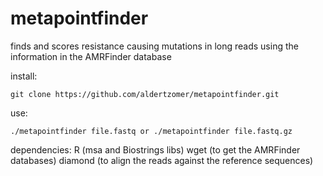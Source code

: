# metapointfinder
finds and scores resistance causing mutations in long reads using the information in the AMRFinder database

install:

``git clone https://github.com/aldertzomer/metapointfinder.git``

use: 

``./metapointfinder file.fastq or ./metapointfinder file.fastq.gz``

dependencies:
R (msa and Biostrings libs)
wget (to get the AMRFinder databases)
diamond (to align the reads against the reference sequences)


